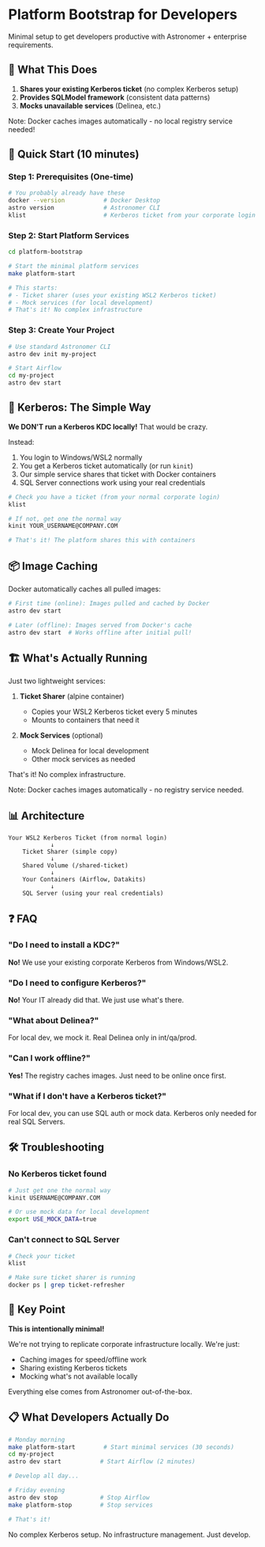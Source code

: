 # Platform Bootstrap for Developers

Minimal setup to get developers productive with Astronomer + enterprise requirements.

## 🎯 What This Does

1. **Shares your existing Kerberos ticket** (no complex Kerberos setup)
2. **Provides SQLModel framework** (consistent data patterns)
3. **Mocks unavailable services** (Delinea, etc.)

Note: Docker caches images automatically - no local registry service needed!

## 🚀 Quick Start (10 minutes)

### Step 1: Prerequisites (One-time)

```bash
# You probably already have these
docker --version           # Docker Desktop
astro version              # Astronomer CLI
klist                      # Kerberos ticket from your corporate login
```

### Step 2: Start Platform Services

```bash
cd platform-bootstrap

# Start the minimal platform services
make platform-start

# This starts:
# - Ticket sharer (uses your existing WSL2 Kerberos ticket)
# - Mock services (for local development)
# That's it! No complex infrastructure
```

### Step 3: Create Your Project

```bash
# Use standard Astronomer CLI
astro dev init my-project

# Start Airflow
cd my-project
astro dev start
```

## 🔐 Kerberos: The Simple Way

**We DON'T run a Kerberos KDC locally!** That would be crazy.

Instead:
1. You login to Windows/WSL2 normally
2. You get a Kerberos ticket automatically (or run `kinit`)
3. Our simple service shares that ticket with Docker containers
4. SQL Server connections work using your real credentials

```bash
# Check you have a ticket (from your normal corporate login)
klist

# If not, get one the normal way
kinit YOUR_USERNAME@COMPANY.COM

# That's it! The platform shares this with containers
```

## 📦 Image Caching

Docker automatically caches all pulled images:

```bash
# First time (online): Images pulled and cached by Docker
astro dev start

# Later (offline): Images served from Docker's cache
astro dev start  # Works offline after initial pull!
```

## 🏗️ What's Actually Running

Just two lightweight services:

1. **Ticket Sharer** (alpine container)
   - Copies your WSL2 Kerberos ticket every 5 minutes
   - Mounts to containers that need it

2. **Mock Services** (optional)
   - Mock Delinea for local development
   - Other mock services as needed

That's it! No complex infrastructure.

Note: Docker caches images automatically - no registry service needed.

## 📊 Architecture

```
Your WSL2 Kerberos Ticket (from normal login)
            ↓
    Ticket Sharer (simple copy)
            ↓
    Shared Volume (/shared-ticket)
            ↓
    Your Containers (Airflow, Datakits)
            ↓
    SQL Server (using your real credentials)
```

## ❓ FAQ

### "Do I need to install a KDC?"
**No!** We use your existing corporate Kerberos from Windows/WSL2.

### "Do I need to configure Kerberos?"
**No!** Your IT already did that. We just use what's there.

### "What about Delinea?"
For local dev, we mock it. Real Delinea only in int/qa/prod.

### "Can I work offline?"
**Yes!** The registry caches images. Just need to be online once first.

### "What if I don't have a Kerberos ticket?"
For local dev, you can use SQL auth or mock data. Kerberos only needed for real SQL Servers.

## 🛠️ Troubleshooting

### No Kerberos ticket found

```bash
# Just get one the normal way
kinit USERNAME@COMPANY.COM

# Or use mock data for local development
export USE_MOCK_DATA=true
```


### Can't connect to SQL Server

```bash
# Check your ticket
klist

# Make sure ticket sharer is running
docker ps | grep ticket-refresher
```

## 🎯 Key Point

**This is intentionally minimal!**

We're not trying to replicate corporate infrastructure locally. We're just:
- Caching images for speed/offline work
- Sharing existing Kerberos tickets
- Mocking what's not available locally

Everything else comes from Astronomer out-of-the-box.

## 📋 What Developers Actually Do

```bash
# Monday morning
make platform-start        # Start minimal services (30 seconds)
cd my-project
astro dev start           # Start Airflow (2 minutes)

# Develop all day...

# Friday evening
astro dev stop            # Stop Airflow
make platform-stop        # Stop services

# That's it!
```

No complex Kerberos setup. No infrastructure management. Just develop.
